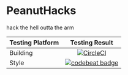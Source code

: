 # PeanutHacks
hack the hell outta the arm

| Testing Platform | Testing Result |
| ---------------- |:--------------:|
| Building | [![CircleCI](https://circleci.com/gh/superbotx/PeanutHacks.svg?style=svg)](https://circleci.com/gh/superbotx/PeanutHacks) |
| Style | [![codebeat badge](https://codebeat.co/badges/4b3ed34e-d049-4fd5-abb3-6e25baeeb888)](https://codebeat.co/projects/github-com-superbotx-peanuthacks-master) |
